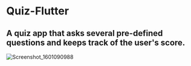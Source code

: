 # Quiz-Flutter
## A quiz app that asks several pre-defined questions and keeps track of the user's score.

![Screenshot_1601090988](https://user-images.githubusercontent.com/47337941/94329394-b37a6700-ff88-11ea-982f-517864b9d9e9.png)
